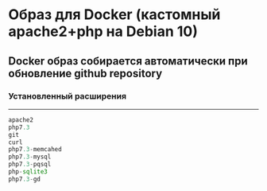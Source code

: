 # Образ для Docker (кастомный apache2+php на Debian  10)
## Docker образ собирается автоматически при обновление github repository 


### Установленный расширения
*******************************

```php
apache2
php7.3
git 
curl
php7.3-memcahed
php7.3-mysql
php7.3-pqsql
php-sqlite3
php7.3-gd

```